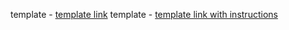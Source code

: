 template - [template link](https://www.figma.com/file/fnMWH0eBB7NnoqdAiiKWsQ/Test?type=design&node-id=0-1&mode=design&t=oacPC5pwxsn6BXEW-0)
template - [template link with instructions](https://github.com/reduxjs/redux-templates)
